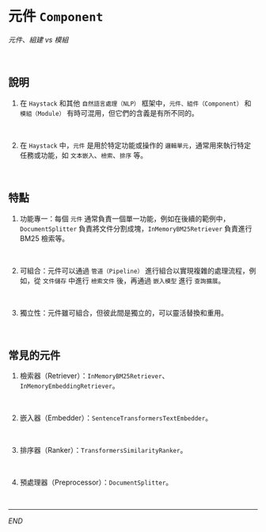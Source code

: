 # 元件 `Component`

_元件、組建 vs 模組_

<br>

## 說明

1. 在 `Haystack` 和其他 `自然語言處理（NLP）` 框架中，`元件、組件（Component）` 和 `模組（Module）` 有時可混用，但它們的含義是有所不同的。

<br>

2. 在 `Haystack` 中，`元件` 是用於特定功能或操作的 `邏輯單元`，通常用來執行特定任務或功能，如 `文本嵌入`、`檢索`、`排序` 等。

<br>

## 特點

1. 功能專一：每個 `元件` 通常負責一個單一功能，例如在後續的範例中，`DocumentSplitter` 負責將文件分割成塊，`InMemoryBM25Retriever` 負責進行 BM25 檢索等。

<br>

2. 可組合：元件可以通過 `管道（Pipeline）` 進行組合以實現複雜的處理流程，例如，從 `文件儲存` 中進行 `檢索文件` 後，再通過 `嵌入模型` 進行 `查詢擴展`。

<br>

3. 獨立性：元件雖可組合，但彼此間是獨立的，可以靈活替換和重用。

<br>

## 常見的元件

1. 檢索器（Retriever）：`InMemoryBM25Retriever`、`InMemoryEmbeddingRetriever`。

<br>

2. 嵌入器（Embedder）：`SentenceTransformersTextEmbedder`。

<br>

3. 排序器（Ranker）：`TransformersSimilarityRanker`。

<br>

4. 預處理器（Preprocessor）：`DocumentSplitter`。

<br>

___

_END_